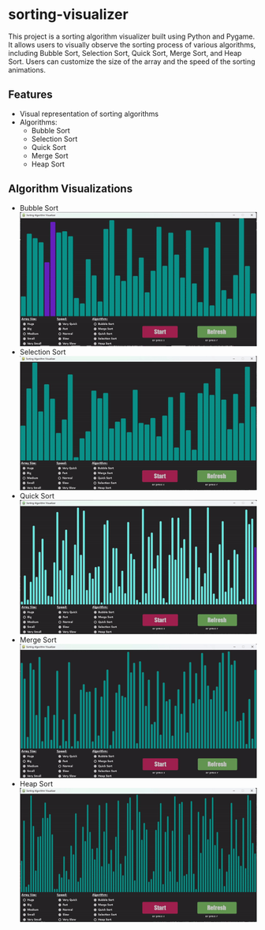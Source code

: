# sorting-visualizer

This project is a sorting algorithm visualizer built using Python and Pygame. It allows users to visually observe the sorting process of various algorithms, including Bubble Sort, Selection Sort, Quick Sort, Merge Sort, and Heap Sort. Users can customize the size of the array and the speed of the sorting animations.

## Features

- Visual representation of sorting algorithms
- Algorithms: 
  - Bubble Sort
  - Selection Sort
  - Quick Sort
  - Merge Sort
  - Heap Sort

## Algorithm Visualizations
- Bubble Sort<br> ![](https://github.com/kvschaitanya/sorting-visualizer/blob/main/gifs/bubblesort.gif)<br>
- Selection Sort<br> ![](https://github.com/kvschaitanya/sorting-visualizer/blob/main/gifs/selectionsort.gif) <br>
- Quick Sort<br> ![](https://github.com/kvschaitanya/sorting-visualizer/blob/main/gifs/quicksort.gif) <br>
- Merge Sort<br> ![](https://github.com/kvschaitanya/sorting-visualizer/blob/main/gifs/mergesort.gif) <br>
- Heap Sort<br> ![](https://github.com/kvschaitanya/sorting-visualizer/blob/main/gifs/heapsort.gif)
